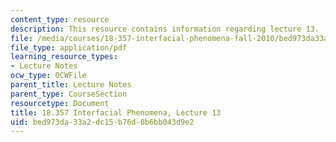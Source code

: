 ```yaml
---
content_type: resource
description: This resource contains information regarding lecture 13.
file: /media/courses/18-357-interfacial-phenomena-fall-2010/bed973da33a2dc15b76d0b6bb043d9e2_MIT18_357F10_Lecture13.pdf
file_type: application/pdf
learning_resource_types:
- Lecture Notes
ocw_type: OCWFile
parent_title: Lecture Notes
parent_type: CourseSection
resourcetype: Document
title: 18.357 Interfacial Phenomena, Lecture 13
uid: bed973da-33a2-dc15-b76d-0b6bb043d9e2
---
```

